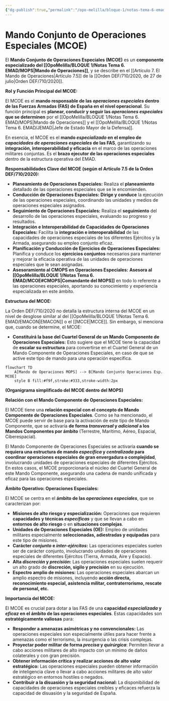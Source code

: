 ```yaml
---
{"dg-publish":true,"permalink":"/opo-melilla/bloque-1/notas-tema-6-emad/mcoe/"}
---
```


# Mando Conjunto de Operaciones Especiales (MCOE)

El **Mando Conjunto de Operaciones Especiales (MCOE)** es un **componente especializado del [[OpoMelilla/BLOQUE 1/Notas Tema 6. EMAD/MOPS\|Mando de Operaciones]]**,  y se describe en el [[Artículo 7. El Mando de Operaciones\|Artículo 7.5]] de la [[Orden DEF/710/2020, de 27 de julio\|Orden DEF/710/2020]].

**Rol y Función Principal del MCOE:**

El MCOE es el **mando responsable de las *operaciones especiales* dentro de las Fuerzas Armadas (FAS) de España en el nivel operacional**. Su función principal es **planear, conducir y seguir las *operaciones especiales* que se determinen** por el [[OpoMelilla/BLOQUE 1/Notas Tema 6. EMAD/MOPS\|Mando de Operaciones]] y el [[OpoMelilla/BLOQUE 1/Notas Tema 6. EMAD/JEMAD\|Jefe de Estado Mayor de la Defensa]].

En esencia, el MCOE es el **mando *especializado* en el empleo de *capacidades de operaciones especiales* de las FAS**,  garantizando su **integración, interoperabilidad y eficacia** en el marco de las operaciones militares conjuntas.  Es el **brazo ejecutor de las operaciones especiales** dentro de la estructura operativa del EMAD.

**Responsabilidades Clave del MCOE (según el Artículo 7.5 de la Orden DEF/710/2020):**

*   **Planeamiento de Operaciones Especiales:**  Realiza el **planeamiento** detallado de las operaciones especiales que se le encomienden.
*   **Conducción de Operaciones Especiales:**  **Dirige y conduce** la ejecución de las operaciones especiales,  coordinando las unidades y medios de operaciones especiales asignados.
*   **Seguimiento de Operaciones Especiales:**  Realiza el **seguimiento** del desarrollo de las operaciones especiales,  evaluando su progreso y resultados.
*   **Integración e Interoperabilidad de Capacidades de Operaciones Especiales:**  Facilita la **integración e interoperabilidad** de las capacidades de operaciones especiales de los diferentes Ejércitos y la Armada,  asegurando su empleo conjunto eficaz.
*   **Planificación y Conducción de Ejercicios de Operaciones Especiales:**  Planifica y conduce los **ejercicios conjuntos** necesarios para mantener y mejorar la eficacia operativa de las unidades de operaciones especiales que le sean asignadas.
*   **Asesoramiento al CMOPS en Operaciones Especiales:**  **Asesora al [[OpoMelilla/BLOQUE 1/Notas Tema 6. EMAD/MCOE#CMOPS\|Comandante del MOPS]]** en todo lo referente a las operaciones especiales,  aportando su conocimiento y experiencia especializada en este ámbito.

**Estructura del MCOE:**

La Orden DEF/710/2020 no detalla la estructura interna del MCOE en un nivel de desglose similar al del [[OpoMelilla/BLOQUE 1/Notas Tema 6. EMAD/EMACON\|EMACON]] o el [[MCCE\|MCCE]].  Sin embargo, sí menciona que, cuando se determine, el MCOE:

*   **Constituirá la base del Cuartel General de un Mando Componente de Operaciones Especiales:** Esto sugiere que el MCOE tiene la capacidad de **escalar su estructura** para convertirse en el Cuartel General de un Mando Componente de Operaciones Especiales,  en caso de que se active este tipo de mando para una operación específica.

```mermaid
flowchart TD
    A[Mando de Operaciones MOPS] --> B[Mando Conjunto Operaciones Esp. MCOE]
    style B fill:#f9f,stroke:#333,stroke-width:2px
```

**(Organigrama simplificado del MCOE dentro del MOPS)**

**Relación con el Mando Componente de Operaciones Especiales:**

El MCOE tiene una **relación especial con el concepto de Mando Componente de Operaciones Especiales**.  Como se ha mencionado, el MCOE puede servir de base para la activación de este tipo de Mando Componente,  que se activaría **de forma *transversal* y *adicional* a los Mandos Componentes por ámbito** (Terrestre, Marítimo, Aéreo, Espacial, Ciberespacial).

El Mando Componente de Operaciones Especiales se activaría **cuando se requiera una estructura de mando *específica* y *centralizada* para coordinar operaciones especiales de gran envergadura o complejidad**,  involucrando unidades de operaciones especiales de diferentes Ejércitos.  En estos casos, el MCOE proporcionaría el núcleo del Cuartel General de este Mando Componente,  asegurando una cadena de mando unificada y eficaz para las operaciones especiales.

**Ámbito Operativo: Operaciones Especiales:**

El MCOE se centra en el **ámbito de las *operaciones especiales***,  que se caracterizan por:

*   **Misiones de alto riesgo y especialización:**  Operaciones que requieren **capacidades y técnicas *específicas*** y que se llevan a cabo en **entornos de alto riesgo** o en **situaciones complejas**.
*   **Unidades de Operaciones Especiales (OE):**  Empleo de unidades militares especialmente **seleccionadas, adiestradas y equipadas** para este tipo de misiones.
*   **Carácter *conjunto* e *inter-ejércitos*:**  Las operaciones especiales suelen ser de carácter conjunto,  involucrando unidades de operaciones especiales de diferentes Ejércitos (Tierra, Armada, Aire y Espacio).
*   **Alta *discreción* y *precisión*:**  Las operaciones especiales suelen requerir un alto grado de **discreción, sigilo y precisión** en su ejecución.
*   **Espectro amplio de misiones:**  Las operaciones especiales abarcan un amplio espectro de misiones,  incluyendo **acción directa, reconocimiento especial, asistencia militar, contraterrorismo, rescate de personal, etc.**

**Importancia del MCOE:**

El MCOE es crucial para dotar a las FAS de una **capacidad *especializada* y *eficaz* en el ámbito de las operaciones especiales**.  Estas capacidades son **estratégicamente valiosas** para:

*   **Responder a amenazas asimétricas y no convencionales:**  Las operaciones especiales son especialmente útiles para hacer frente a amenazas como el terrorismo, la insurgencia o las crisis complejas.
*   **Proyectar poder militar de forma *precisa* y *quirúrgica***:  Permiten llevar a cabo acciones militares de alto impacto con un mínimo de daños colaterales y con gran precisión.
*   **Obtener información crítica y realizar acciones de alto valor estratégico:**  Las operaciones especiales pueden obtener información de inteligencia clave o llevar a cabo acciones militares de alto valor estratégico en entornos hostiles o negados.
*   **Contribuir a la disuasión y la seguridad nacional:**  La disponibilidad de capacidades de operaciones especiales creíbles y eficaces refuerza la capacidad de disuasión y la seguridad de España.
